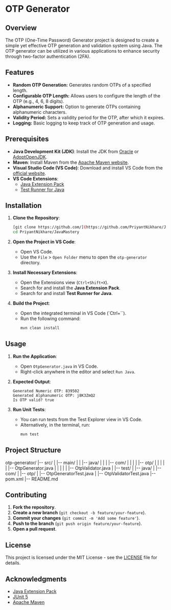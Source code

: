 # OTP Generator

## Overview
The OTP (One-Time Password) Generator project is designed to create a simple yet effective OTP generation and validation system using Java. The OTP generator can be utilized in various applications to enhance security through two-factor authentication (2FA).

## Features
- **Random OTP Generation:** Generates random OTPs of a specified length.
- **Configurable OTP Length:** Allows users to configure the length of the OTP (e.g., 4, 6, 8 digits).
- **Alphanumeric Support:** Option to generate OTPs containing alphanumeric characters.
- **Validity Period:** Sets a validity period for the OTP, after which it expires.
- **Logging:** Basic logging to keep track of OTP generation and usage.

## Prerequisites
- **Java Development Kit (JDK)**: Install the JDK from [Oracle](https://www.oracle.com/java/technologies/javase-downloads.html) or [AdoptOpenJDK](https://adoptopenjdk.net/).
- **Maven**: Install Maven from the [Apache Maven website](https://maven.apache.org/download.cgi).
- **Visual Studio Code (VS Code)**: Download and install VS Code from the [official website](https://code.visualstudio.com/).
- **VS Code Extensions**:
  - [Java Extension Pack](https://marketplace.visualstudio.com/items?itemName=vscjava.vscode-java-pack)
  - [Test Runner for Java](https://marketplace.visualstudio.com/items?itemName=vscjava.vscode-java-test)

## Installation
1. **Clone the Repository**:
    ```sh
    [git clone https://github.com/](https://github.com/PriyantNikhare/JavaMastery.git)
    cd PriyantNikhare/JavaMastery
    ```

2. **Open the Project in VS Code**:
    - Open VS Code.
    - Use the `File` > `Open Folder` menu to open the `otp-generator` directory.

3. **Install Necessary Extensions**:
    - Open the Extensions view (`Ctrl+Shift+X`).
    - Search for and install the **Java Extension Pack**.
    - Search for and install **Test Runner for Java**.

4. **Build the Project**:
    - Open the integrated terminal in VS Code (`Ctrl+``).
    - Run the following command:
        ```sh
        mvn clean install
        ```

## Usage
1. **Run the Application**:
    - Open `OtpGenerator.java` in VS Code.
    - Right-click anywhere in the editor and select `Run Java`.

2. **Expected Output**:
    ```
    Generated Numeric OTP: 839502
    Generated Alphanumeric OTP: j8K3ZmQ2
    Is OTP valid? true
    ```

3. **Run Unit Tests**:
    - You can run tests from the Test Explorer view in VS Code.
    - Alternatively, in the terminal, run:
        ```sh
        mvn test
        ```

## Project Structure
otp-generator/
|-- src/
|   |-- main/
|   |   |-- java/
|   |   |   |-- com/
|   |   |   |   |-- otp/
|   |   |   |   |   |-- OtpGenerator.java
|   |   |   |   |   |-- OtpValidator.java
|   |-- test/
|       |-- java/
|           |-- com/
|               |-- otp/
|                   |-- OtpGeneratorTest.java
|                   |-- OtpValidatorTest.java
|-- pom.xml
|-- README.md

## Contributing
1. **Fork the repository**.
2. **Create a new branch** (`git checkout -b feature/your-feature`).
3. **Commit your changes** (`git commit -m 'Add some feature'`).
4. **Push to the branch** (`git push origin feature/your-feature`).
5. **Open a pull request**.

## License
This project is licensed under the MIT License - see the [LICENSE](LICENSE) file for details.

## Acknowledgments
- [Java Extension Pack](https://marketplace.visualstudio.com/items?itemName=vscjava.vscode-java-pack)
- [JUnit 5](https://junit.org/junit5/)
- [Apache Maven](https://maven.apache.org/)
